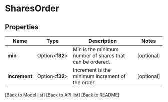 # SharesOrder

## Properties

Name | Type | Description | Notes
------------ | ------------- | ------------- | -------------
**min** | Option<**f32**> | Min is the minimum number of shares that can be ordered. | [optional]
**increment** | Option<**f32**> | Increment is the minimum increment of the order. | [optional]

[[Back to Model list]](../README.md#documentation-for-models) [[Back to API list]](../README.md#documentation-for-api-endpoints) [[Back to README]](../README.md)


